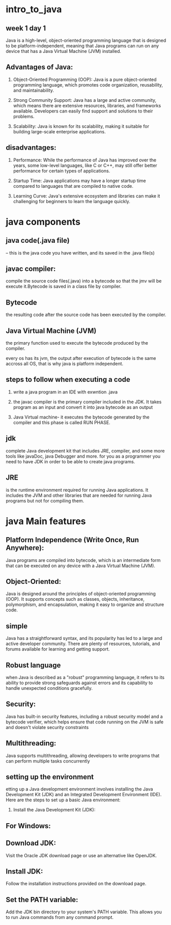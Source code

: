 # intro_to_java
## week 1 day 1
Java is a high-level, object-oriented programming language that is designed to be platform-independent, meaning that Java programs can run on any device that has a Java Virtual Machine (JVM) installed.

## Advantages of Java:
1. Object-Oriented Programming (OOP): Java is a pure object-oriented programming language, which promotes code organization, reusability, and maintainability.

2. Strong Community Support: Java has a large and active community, which means there are extensive resources, libraries, and frameworks available. Developers can easily find support and solutions to their problems.

3. Scalability: Java is known for its scalability, making it suitable for building large-scale enterprise applications.

## disadvantages:

1. Performance: While the performance of Java has improved over the years, some low-level languages, like C or C++, may still offer better performance for certain types of applications.

2. Startup Time: Java applications may have a longer startup time compared to languages that are compiled to native code.

3. Learning Curve: Java's extensive ecosystem and libraries can make it challenging for beginners to learn the language quickly.

# java components

## java code(.java file)
 – this is the java code you have written, and its saved in the .java file(s)

## javac compiler:
 compile the source code files(.java) into a bytecode so that the jmv will be execute it.Bytecode is saved in a class file by compiler.

 ## Bytecode

 the resulting code after the source code has been executed by the compiler.

 ## Java Virtual Machine (JVM)

the primary function used to execute the bytecode produced by the compiler.

every os has its jvm, the output after execution of bytecode is the same accross all OS, that is why java is platform independent.

## steps to follow when executing a code
1. write a java program in an IDE with exwntion .java

2. the javac compiler is the primary compiler included in the JDK. It takes program as an input and convert it into java bytecode as an output

3. Java Virtual machine- it executes the bytecode generated by the compiler and this phase is called RUN PHASE.

## jdk 
complete Java development kit that includes JRE, compiler, and some more tools like javaDoc, java Debugger and more.
for you as a programmer you need to have JDK in order to be able to create java programs.

## JRE
 is the runtime environment required for running Java applications. It includes the JVM and other libraries that are needed for running Java programs but not for compiling them.

 # java Main features

 ## Platform Independence (Write Once, Run Anywhere):
 Java programs are compiled into bytecode, which is an intermediate form that can be executed on any device with a Java Virtual Machine (JVM).

## Object-Oriented: 
Java is designed around the principles of object-oriented programming (OOP). It supports concepts such as classes, objects, inheritance, polymorphism, and encapsulation, making it easy to organize and structure code.

## simple
 Java has a straightforward syntax, and its popularity has led to a large and active developer community. There are plenty of resources, tutorials, and forums available for learning and getting support.

## Robust language

when Java is described as a "robust" programming language, it refers to its ability to provide strong safeguards against errors and its capability to handle unexpected conditions gracefully.

## Security:
 Java has built-in security features, including a robust security model and a bytecode verifier, which helps ensure that code running on the JVM is safe and doesn't violate security constraints

## Multithreading:
 Java supports multithreading, allowing developers to write programs that can perform multiple tasks concurrently

 ## setting up the environment
etting up a Java development environment involves installing the Java Development Kit (JDK) and an Integrated Development Environment (IDE). Here are the steps to set up a basic Java environment:

1. Install the Java Development Kit (JDK):
## For Windows:
## Download JDK:
Visit the Oracle JDK download page or use an alternative like OpenJDK.

## Install JDK:
Follow the installation instructions provided on the download page.

## Set the PATH variable:
Add the JDK bin directory to your system's PATH variable. This allows you to run Java commands from any command prompt.
